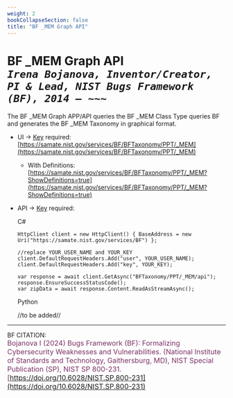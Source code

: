 ```yaml
---
weight: 2
bookCollapseSection: false
title: "BF _MEM Graph API"
---
```


<!-- Google tag (gtag.js) -->
<script async src="https://www.googletagmanager.com/gtag/js?id=G-PJ364XPP9F"></script>
<script>
  window.dataLayer = window.dataLayer || [];
  function gtag(){dataLayer.push(arguments);}
  gtag('js', new Date());

  gtag('config', 'G-PJ364XPP9F');
</script>

# BF \_MEM Graph API <br/> _`Irena Bojanova, Inventor/Creator, PI & Lead, NIST Bugs Framework (BF), 2014 – ~~~`_

The BF \_MEM Graph APP/API queries the BF \_MEM Class Type queries BF and generates the BF _MEM Taxonomy in graphical format.

<!-- - BF /_MEM Taxonomy Excerpt  &rarr; no Key required: <br/>
  [https://samate.nist.gov/services/BF/BFTaxonomy/PPT/_MEM](https://samate.nist.gov/services/BF/BFTaxonomy/PPT/_MEM) <br/> -->

- UI &rarr; [Key](https://forms.gle/SRZyva5Vn1i4dQQ2A) required:<br/>
  [https://samate.nist.gov/services/BF/BFTaxonomy/PPT/_MEM](https://samate.nist.gov/services/BF/BFTaxonomy/PPT/_MEM)

  - With Definitions:<br/>
      [https://samate.nist.gov/services/BF/BFTaxonomy/PPT/_MEM?ShowDefinitions=true](https://samate.nist.gov/services/BF/BFTaxonomy/PPT/_MEM?ShowDefinitions=true)

  <!-- - Queried by BF Class taxon values: Class, Operation, Operand, Bug, Fault, Error, FinalError, and Attribute -- e.g., :<br/>
  [https://samate.nist.gov/services/BF/BFTaxonomy/PPT?Fault=NULL%20Pointer](https://samate.nist.gov/services/BF/BFTaxonomy/PPT?Fault=NULL%20Pointer) -->

- API &rarr; [Key](https://forms.gle/SRZyva5Vn1i4dQQ2A) required: <br/>
        
  C#
        
      HttpClient client = new HttpClient() { BaseAddress = new Uri("https://samate.nist.gov/services/BF") };

      //replace YOUR_USER_NAME and YOUR_KEY
      client.DefaultRequestHeaders.Add("user", YOUR_USER_NAME);
      client.DefaultRequestHeaders.Add("key", YOUR_KEY);

      var response = await client.GetAsync("BFTaxonomy/PPT/_MEM/api");
      response.EnsureSuccessStatusCode();
      var zipData = await response.Content.ReadAsStreamAsync();


  Python 
  
  //to be added//
_______________________________

BF CITATION: <br/>
<l style="font-size: 16px; color: #7D3368"> Bojanova I (2024) Bugs Framework (BF): Formalizing Cybersecurity Weaknesses and Vulnerabilities. (National Institute of Standards and Technology, Gaithersburg, MD), NIST Special Publication (SP), NIST SP 800-231. [https://doi.org/10.6028/NIST.SP.800-231](https://doi.org/10.6028/NIST.SP.800-231)</l>  <br/>